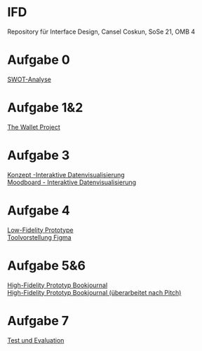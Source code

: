 # IFD
Repository für Interface Design, Cansel Coskun, SoSe 21, OMB 4
# Aufgabe 0
<a href="https://github.com/cansel28/IFD/blob/b1f7f51eca1bc6ad3305c4b58a841ca0576dc434/Aufgabe%200/SWOT_Analyse.pdf">SWOT-Analyse</a>
# Aufgabe 1&2
<a href="https://github.com/cansel28/IFD/blob/c7dbba2cee599c735b996773cd9c843cf7d1fdf8/Aufgabe%201&2/Aufgabe_1_The_Wallet_Project.pdf">The Wallet Project</a>
# Aufgabe 3
<a href="https://github.com/cansel28/IFD/blob/39c91de0ea6af3ae9d525b8e0cbce437b0d6ab88/Aufgabe%203/Konzept_Interaktive%20Datenvisualisierung.pdf">Konzept -Interaktive Datenvisualisierung</a><br>
<a href="https://github.com/cansel28/IFD/blob/39c91de0ea6af3ae9d525b8e0cbce437b0d6ab88/Aufgabe%203/Moodboard_Interaktive%20Datenvisualisierung.pdf">Moodboard - Interaktive Datenvisualisierung</a>
# Aufgabe 4
<a href="https://github.com/cansel28/IFD/blob/57765a9d30ab9264598f858f4c8362d75b2b0e3c/Aufgabe%204/Low_Fidelity_Prototype.pdf">Low-Fidelity Prototype</a><br>
<a href="https://github.com/cansel28/IFD/blob/ce283b8032dc9377b992ef90724967eab30785c6/Aufgabe%204/Figma_von_Cansel_Coskun.pdf">Toolvorstellung Figma</a>
# Aufgabe 5&6
<a href="https://www.figma.com/proto/MD0Fsi1FQFRzaGzKaXewLG/IFD_Bookjournal?page-id=0%3A1&node-id=20%3A0&viewport=-484%2C911%2C0.5&scaling=scale-down">High-Fidelity Prototyp Bookjournal</a><br>
<a href="https://www.figma.com/proto/MD0Fsi1FQFRzaGzKaXewLG/IFD_Bookjournal?page-id=0%3A1&node-id=20%3A0&viewport=-90%2C769%2C0.5934918522834778&scaling=contain">High-Fidelity Prototyp Bookjournal (überarbeitet nach Pitch)</a>
# Aufgabe 7
<a href="https://github.com/cansel28/IFD/blob/4a7e3be356bf0cdcf1fccd22afcc4bdaa88ed495/Aufgabe%207/Dokumentation_Test_und_Evaluation.pdf">Test und Evaluation</a>
